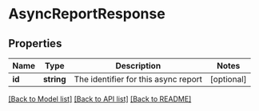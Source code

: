 # AsyncReportResponse

## Properties
Name | Type | Description | Notes
------------ | ------------- | ------------- | -------------
**id** | **string** | The identifier for this async report | [optional] 

[[Back to Model list]](../README.md#documentation-for-models) [[Back to API list]](../README.md#documentation-for-api-endpoints) [[Back to README]](../README.md)


